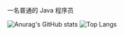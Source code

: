 
一名普通的 Java 程序员

![Anurag's GitHub stats](https://github-readme-stats.vercel.app/api?username=cxhello&hide_title=true&show_icons=true&hide_border=true)
![Top Langs](https://github-readme-stats.vercel.app/api/top-langs/?username=cxhello&hide_title=true&layout=compact)
